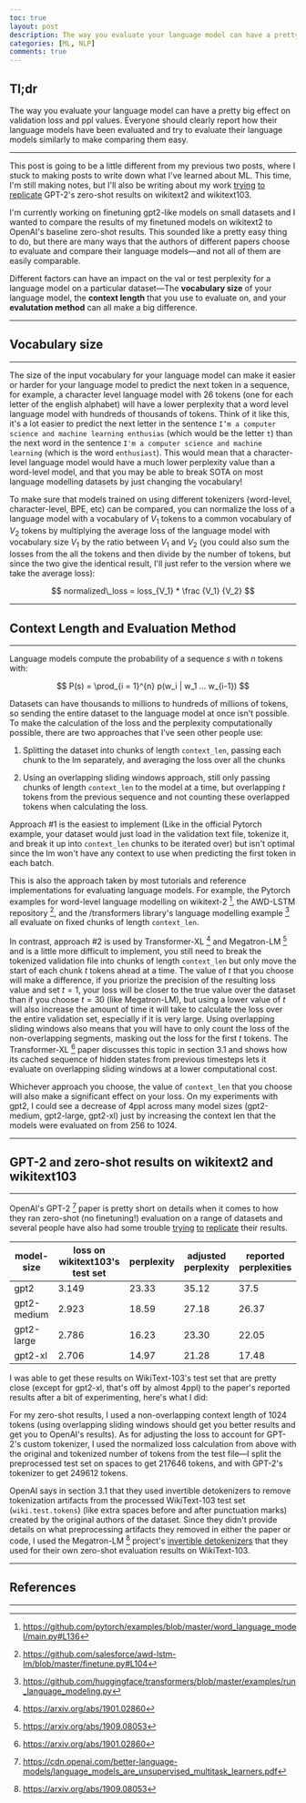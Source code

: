 ```yaml
---
toc: true
layout: post
description: The way you evaluate your language model can have a pretty big effect on validation loss and ppl values. Everyone should clearly report how their language models have been evaluated and try to evaluate their language models similarly to make comparing them easy.
categories: [ML, NLP]
comments: true
---
```


## Tl;dr

The way you evaluate your language model can have a pretty big effect on validation loss and ppl values. Everyone should clearly report how their language models have been evaluated and try to evaluate their language models similarly to make comparing them easy.

---

This post is going to be a little different from my previous two posts, where I stuck to making posts to write down what I've learned about ML. This time, I'm still making notes, but I'll also be writing about my work [trying](https://github.com/huggingface/transformers/issues/483) [to](https://github.com/openai/gpt-2/issues/78) [replicate](https://github.com/huggingface/transformers/issues/491) GPT-2's zero-shot results on wikitext2 and wikitext103.

I'm currently working on finetuning gpt2-like models on small datasets and I wanted to compare the results of my finetuned models on wikitext2 to OpenAI's baseline zero-shot results. This sounded like a pretty easy thing to do, but there are many ways that the authors of different papers choose to evaluate and compare their language models—and not all of them are easily comparable.

Different factors can have an impact on the val or test perplexity for a language model on a particular dataset—The **vocabulary size** of your language model, the **context length** that you use to evaluate on, and your **evalutation method** can all make a big difference.

---

## Vocabulary size

---

The size of the input vocabulary for your language model can make it easier or harder for your language model to predict the next token in a sequence, for example, a character level language model with 26 tokens (one for each letter of the english alphabet) will have a lower perplexity that a word level language model with hundreds of thousands of tokens. Think of it like this, it's a lot easier to predict the next letter in the sentence `I’m a computer science and machine learning enthusias` (which would be the letter `t`) than the next word in the sentence `I'm a computer science and machine learning` (which is the word `enthusiast`). This would mean that a character-level language model would have a much lower perplexity value than a word-level model, and that you may be able to break SOTA on most language modelling datasets by just changing the vocabulary!

To make sure that models trained on using different tokenizers (word-level, character-level, BPE, etc) can be compared, you can normalize the loss of a language model with a vocabulary of $V_1$ tokens to a common vocabulary of $V_2$ tokens by multiplying the average loss of the language model with vocabulary size $V_1$ by the ratio between $V_1$ and $V_2$ (you could also sum the losses from the all the tokens and then divide by the number of tokens, but since the two give the identical result, I'll just refer to the version where we take the average loss):

$$
normalized\_loss = loss_{V_1} * \frac {V_1} {V_2}
$$

---

## Context Length and Evaluation Method

---

Language models compute the probability of a sequence $s$ with $n$ tokens with:

$$
P(s) = \prod_{i = 1}^{n} p(w_i | w_1 ... w_{i-1})
$$

Datasets can have thousands to millions to hundreds of millions of tokens, so sending the entire dataset to the language model at once isn't possible. To make the calculation of the loss and the perplexity computationally possible, there are two approaches that I've seen other people use:

1. Splitting the dataset into chunks of length `context_len`, passing each chunk to the lm separately, and averaging the loss over all the chunks

2. Using an overlapping sliding windows approach, still only passing chunks of length `context_len` to the model at a time, but overlapping $t$ tokens from the previous sequence and not counting these overlapped tokens when calculating the loss.

Approach #1 is the easiest to implement (Like in the official Pytorch example, your dataset would just load in the validation text file, tokenize it, and break it up into `context_len` chunks to be iterated over) but isn't optimal since the lm won't have any context to use when predicting the first token in each batch.

This is also the approach taken by most tutorials and reference implementations for evaluating language models. For example, the Pytorch examples for word-level language modelling on wikitext-2 [^1], the AWD-LSTM repository [^2], and the /transformers library's language modelling example [^3] all evaluate on fixed chunks of length `context_len`.

In contrast, approach #2 is used by Transformer-XL [^4] and Megatron-LM [^5] and is a little more difficult to implement, you still need to break the tokenized validation file into chunks of length `context_len` but only move the start of each chunk $t$ tokens ahead at a time. The value of $t$ that you choose will make a difference, if you priorize the precision of the resulting loss value and set $t = 1$, your loss will be closer to the true value over the dataset than if you choose $t = 30$ (like Megatron-LM), but using a lower value of $t$ will also increase the amount of time it will take to calculate the loss over the entire validation set, especially if it is very large. Using overlapping sliding windows also means that you will have to only count the loss of the non-overlapping segments, masking out the loss for the first $t$ tokens. The Transformer-XL [^4] paper discusses this topic in section 3.1 and shows how its cached sequence of hidden states from previous timesteps lets it evaluate on overlapping sliding windows at a lower computational cost.

Whichever approach you choose, the value of `context_len` that you choose will also make a significant effect on your loss. On my experiments with gpt2, I could see a decrease of 4ppl across many model sizes (gpt2-medium, gpt2-large, gpt2-xl) just by increasing the context len that the models were evaluated on from 256 to 1024.

---

## GPT-2 and zero-shot results on wikitext2 and wikitext103

---

OpenAI's GPT-2 [^6] paper is pretty short on details when it comes to how they ran zero-shot (no finetuning!) evaluation on a range of datasets and several people have also had some trouble [trying](https://github.com/huggingface/transformers/issues/483) [to](https://github.com/openai/gpt-2/issues/78) [replicate](https://github.com/huggingface/transformers/issues/491) their results.


| model-size  | loss on wikitext103's test set | perplexity | adjusted perplexity | reported perplexities |
| ----------- | ------------------------------ | ---------- | ------------------- | --------------------- |
| gpt2        | 3.149                          | 23.33      | 35.12               | 37.5                  |
| gpt2-medium | 2.923                          | 18.59      | 27.18               | 26.37                 |
| gpt2-large  | 2.786                          | 16.23      | 23.30               | 22.05                 |
| gpt2-xl     | 2.706                          | 14.97      | 21.28               | 17.48                 |

I was able to get these results on WikiText-103's test set that are pretty close (except for gpt2-xl, that's off by almost 4ppl) to the paper's reported results after a bit of experimenting, here's what I did:

For my zero-shot results, I used a non-overlapping context length of 1024 tokens (using overlapping sliding windows should get you better results and get you to OpenAI's results). As for adjusting the loss to account for GPT-2's custom tokenizer, I used the normalized loss calculation from above with the original and tokenized number of tokens from the test file—I split the preprocessed test set on spaces to get $217646$ tokens, and with GPT-2's tokenizer to get $249612$ tokens.

OpenAI says in section 3.1 that they used invertible detokenizers to remove tokenization artifacts from the processed WikiText-103 test set (`wiki.test.tokens`) (like extra spaces before and after punctuation marks) created by the original authors of the dataset. Since they didn't provide details on what preprocessing artifacts they removed in either the paper or code, I used the Megatron-LM [^5] project's [invertible detokenizers](https://github.com/NVIDIA/Megatron-LM/blob/master/tasks/zeroshot_gpt2/detokenizer.py) that they used for their own zero-shot evaluation results on WikiText-103.

---

## References

---

[^1]: https://github.com/pytorch/examples/blob/master/word_language_model/main.py#L136

[^2]: https://github.com/salesforce/awd-lstm-lm/blob/master/finetune.py#L104

[^3]: https://github.com/huggingface/transformers/blob/master/examples/run_language_modeling.py

[^4]: https://arxiv.org/abs/1901.02860

[^5]: https://arxiv.org/abs/1909.08053

[^6]: https://cdn.openai.com/better-language-models/language_models_are_unsupervised_multitask_learners.pdf